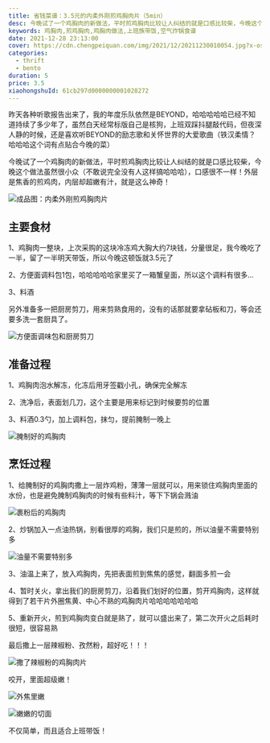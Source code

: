 ```yaml
---
title: 省钱菜谱：3.5元的内柔外刚煎鸡胸肉片（5min）
desc: 今晚试了一个鸡胸肉的新做法，平时煎鸡胸肉比较让人纠结的就是口感比较柴，今晚这个做法虽然很小众（不敢说完全没有人这样搞哈哈哈），口感很不一样！外层是焦香的煎鸡肉，内层却超嫩有汁，就是这么神奇！
keywords: 鸡胸肉,煎鸡胸肉,鸡胸肉做法,上班族带饭,空气炸锅食谱
date: 2021-12-28 23:13:00
cover: https://cdn.chengpeiquan.com/img/2021/12/20211230010054.jpg?x-oss-process=image/interlace,1
categories:
  - thrift
  - bento
duration: 5
price: 3.5
xiaohongshuId: 61cb297d0000000001028272
---
```


昨天各种听歌报告出来了，我的年度乐队依然是BEYOND，哈哈哈哈哈已经不知道持续了多少年了，虽然白天经常标版自己是核狗，上班双踩抖腿敲代码，但夜深人静的时候，还是喜欢听BEYOND的励志歌和关怀世界的大爱歌曲（铁汉柔情？哈哈哈这个词有点贴合今晚的菜）

今晚试了一个鸡胸肉的新做法，平时煎鸡胸肉比较让人纠结的就是口感比较柴，今晚这个做法虽然很小众（不敢说完全没有人这样搞哈哈哈），口感很不一样！外层是焦香的煎鸡肉，内层却超嫩有汁，就是这么神奇！

![成品图：内柔外刚煎鸡胸肉片](https://cdn.chengpeiquan.com/img/2021/12/20211230010429.jpg?x-oss-process=image/interlace,1)

## 主要食材

1、鸡胸肉一整块，上次采购的这块冷冻鸡大胸大约7块钱，分量很足，我今晚吃了一半，留了一半明天带饭，所以今晚这顿饭就3.5元了

2、方便面调料包1包，哈哈哈哈哈家里买了一箱蟹皇面，所以这个调料有很多…

3、料酒

另外准备多一把厨房剪刀，用来剪熟食用的，没有的话那就要拿砧板和刀，等会还要多洗一套厨具了。

![方便面调味包和厨房剪刀](https://cdn.chengpeiquan.com/img/2021/12/20211230010424.jpg?x-oss-process=image/interlace,1)

## 准备过程

1、鸡胸肉泡水解冻，化冻后用牙签戳小孔，确保完全解冻

2、洗净后，表面划几刀，这个主要是用来标记到时候要剪的位置

3、料酒0.3勺，加上调料包，抹匀，提前腌制一晚上

![腌制好的鸡胸肉](https://cdn.chengpeiquan.com/img/2021/12/20211230010425.jpg?x-oss-process=image/interlace,1)

## 烹饪过程

1、给腌制好的鸡胸肉撒上一层炸鸡粉，薄薄一层就可以，用来锁住鸡胸肉里面的水份，也是避免腌制鸡胸肉的时候有些料汁，等下下锅会溅油

![裹粉后的鸡胸肉](https://cdn.chengpeiquan.com/img/2021/12/20211230010426.jpg?x-oss-process=image/interlace,1)

2、炒锅加入一点油热锅，别看很厚的鸡胸，我们只是煎的，所以油量不需要特别多

![油量不需要特别多](https://cdn.chengpeiquan.com/img/2021/12/20211230010427.jpg?x-oss-process=image/interlace,1)

3、油温上来了，放入鸡胸肉，先把表面煎到焦焦的感觉，翻面多煎一会

4、暂时关火，拿出我们的厨房剪刀，沿着我们划好的位置，剪开鸡胸肉，这样就得到了若干片外圈焦黄、中心不熟的鸡胸肉片哈哈哈哈哈哈哈

5、重新开火，煎到鸡胸肉变白就是熟了，就可以盛出来了，第二次开火之后耗时很短，很容易熟

最后撒上一层辣椒粉、孜然粉，超好吃！！！

![撒了辣椒粉的鸡胸肉片](https://cdn.chengpeiquan.com/img/2021/12/20211230010428.jpg?x-oss-process=image/interlace,1)

咬开，里面超级嫩！

![外焦里嫩](https://cdn.chengpeiquan.com/img/2021/12/20211230010431.jpg?x-oss-process=image/interlace,1)

![嫩嫩的切面](https://cdn.chengpeiquan.com/img/2021/12/20211230010430.jpg?x-oss-process=image/interlace,1)

不仅简单，而且适合上班带饭！
